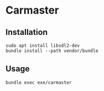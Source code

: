 # Carmaster

## Installation

```
sudo apt install libsdl2-dev
bundle install --path vendor/bundle
```

## Usage

```
bundle exec exe/carmaster
```

